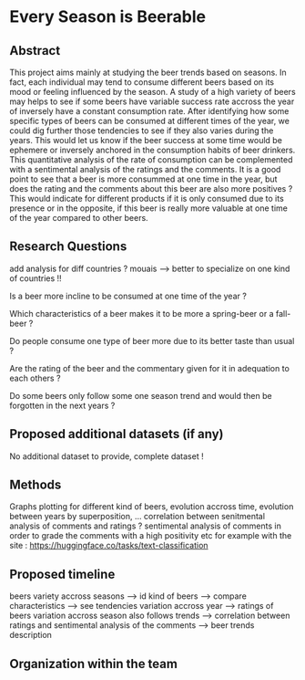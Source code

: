 # Every Season is Beerable

## Abstract

This project aims mainly at studying the beer trends based on seasons. In fact, each individual may tend to consume different
beers based on its mood or feeling influenced by the season. A study of a high variety of beers may helps to see if some beers
have variable success rate accross the year of inversely have a constant consumption rate. After identifying how some specific
types of beers can be consumed at different times of the year, we could dig further those tendencies to see if they also 
varies during the years. This would let us know if the beer success at some time would be ephemere or inversely anchored
in the consumption habits of beer drinkers. This quantitative analysis of the rate of consumption can be complemented 
with a sentimental analysis of the ratings and the comments. It is a good point to see that a beer is more consummed at one time
in the year, but does the rating and the comments about this beer are also more positives ? This would indicate for different 
products if it is only consumed due to its presence or in the opposite, if this beer is really more valuable at one time of 
the year compared to other beers.

## Research Questions

add analysis for diff countries ? mouais --> better to specialize on one kind of countries !!

Is a beer more incline to be consumed at one time of the year ? 

Which characteristics of a beer makes it to be more a spring-beer or a fall-beer ?

Do people consume one type of beer more due to its better taste than usual ? 

Are the rating of the beer and the commentary given for it in adequation to each others ?

Do some beers only follow some one season trend and would then be forgotten in the next years ?

## Proposed additional datasets (if any) 

No additional dataset to provide, complete dataset !

## Methods

Graphs plotting for different kind of beers, evolution accross time, evolution between years by superposition, ...
correlation between senitmental analysis of comments and ratings ?
sentimental analysis of comments in order to grade the comments with a high positivity etc for example with the site : 
https://huggingface.co/tasks/text-classification

## Proposed timeline

beers variety accross seasons --> id kind of beers --> compare characteristics --> see tendencies variation accross year 
--> ratings of beers variation accross season also follows trends --> correlation between ratings and sentimental analysis 
of the comments --> beer trends description

## Organization within the team

